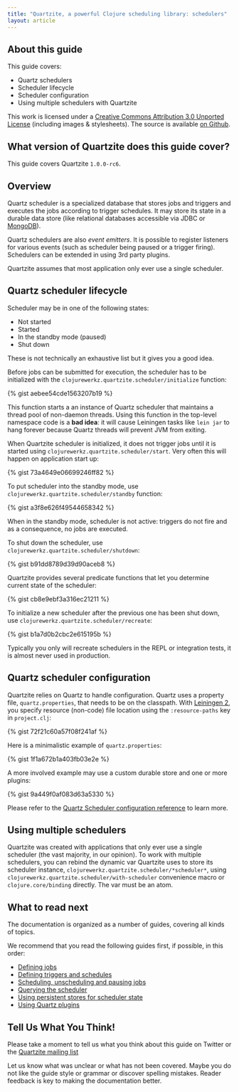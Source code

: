 ```yaml
---
title: "Quartzite, a powerful Clojure scheduling library: schedulers"
layout: article
---
```


## About this guide

This guide covers:

 * Quartz schedulers
 * Scheduler lifecycle
 * Scheduler configuration
 * Using multiple schedulers with Quartzite

This work is licensed under a <a rel="license" href="http://creativecommons.org/licenses/by/3.0/">Creative Commons Attribution 3.0 Unported License</a> (including images & stylesheets). The source is available [on Github](https://github.com/clojurewerkz/quartzite.docs).



## What version of Quartzite does this guide cover?

This guide covers Quartzite `1.0.0-rc6`.


## Overview

Quartz scheduler is a specialized database that stores jobs and triggers and executes the jobs according to trigger schedules. It may store its state
in a durable data store (like relational databases accessible via JDBC or [MongoDB](https://github.com/michaelklishin/quartz-mongodb)).

Quartz schedulers are also *event emitters*. It is possible to register listeners for various events (such as scheduler being paused or a trigger firing).
Schedulers can be extended in using 3rd party plugins.

Quartzite assumes that most application only ever use a single scheduler.


## Quartz scheduler lifecycle

Scheduler may be in one of the following states:

 * Not started
 * Started
 * In the standby mode (paused)
 * Shut down

These is not technically an exhaustive list but it gives you a good idea.

Before jobs can be submitted for execution, the scheduler has to be initialized with the `clojurewerkz.quartzite.scheduler/initialize` function:

{% gist aebee54cde1563207b19 %}

This function starts a an instance of Quartz scheduler that maintains a thread pool of non-daemon threads. Using this function in
the top-level namespace code is a **bad idea**: it will cause Leiningen tasks like `lein jar` to hang forever because Quartz threads will prevent
JVM from exiting.

When Quartzite scheduler is initialized, it does not trigger jobs until it is started using `clojurewerkz.quartzite.scheduler/start`. Very often this will happen on application start up:

{% gist 73a4649e06699246ff82 %}

To put scheduler into the standby mode, use `clojurewerkz.quartzite.scheduler/standby` function:

{% gist a3f8e626f49544658342 %}

When in the standby mode, scheduler is not active: triggers do not fire and as a consequence, no jobs are executed.

To shut down the scheduler, use `clojurewerkz.quartzite.scheduler/shutdown`:

{% gist b91dd8789d39d90aceb8 %}


Quartzite provides several predicate functions that let you determine current state of the  scheduler:

{% gist cb8e9ebf3a316ec21211 %}


To initialize a new scheduler after the previous one has been shut down, use `clojurewerkz.quartzite.scheduler/recreate`:

{% gist b1a7d0b2cbc2e615195b %}

Typically you only will recreate schedulers in the REPL or integration tests, it is almost never used in production.


## Quartz scheduler configuration

Quartzite relies on Quartz to handle configuration. Quartz uses a property file, `quartz.properties`, that needs to be on the classpath.
With [Leiningen 2](http://leiningen.org), you specify resource (non-code) file location using the `:resource-paths` key in `project.clj`:

{% gist 72f21c60a57f08f241af %}

Here is a minimalistic example of `quartz.properties`:

{% gist 1f1a672b1a403fb03e2e %}

A more involved example may use a custom durable store and one or more plugins:

{% gist 9a449f0af083d63a5330 %}

Please refer to the [Quartz Scheduler configuration reference](http://quartz-scheduler.org/documentation/quartz-2.x/configuration/) to learn more.


## Using multiple schedulers

Quartzite was created with applications that only ever use a single scheduler (the vast majority, in our opinion). To work with multiple schedulers,
you can rebind the dynamic var Quartzite uses to store its scheduler instance, `clojurewerkz.quartzite.scheduler/*scheduler*`, using
`clojurewerkz.quartzite.scheduler/with-scheduler` convenience macro or `clojure.core/binding` directly. The var must be an atom.



## What to read next

The documentation is organized as a number of guides, covering all kinds of topics.

We recommend that you read the following guides first, if possible, in this order:

 * [Defining jobs](/jobs.html)
 * [Defining triggers and schedules](/triggers.html)
 * [Scheduling, unscheduling and pausing jobs](/unscheduling_and_pausing.html)
 * [Querying the scheduler](/querying.html)
 * [Using persistent stores for scheduler state](/persistent_quartz_stores.html)
 * [Using Quartz plugins](/quartz_plugins.html)


## Tell Us What You Think!

Please take a moment to tell us what you think about this guide on Twitter or the [Quartzite mailing list](https://groups.google.com/forum/#!forum/clojure-quartz)

Let us know what was unclear or what has not been covered. Maybe you do not like the guide style or grammar or discover spelling mistakes. Reader feedback is key to making the documentation better.
